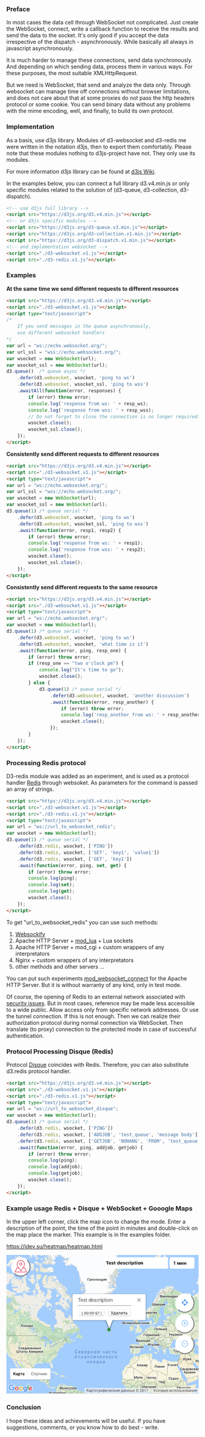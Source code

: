 ### Preface

In most cases the data cell through WebSocket not complicated.
Just create the WebSocket, connect, write a callback function to receive the results and send the data to the socket.
It's only good if you accept the data irrespective of the dispatch - asynchronously. While basically all always in javascript asynchronously.

It is much harder to manage these connections, send data synchronously. And depending on which sending data, process them in various ways. For these purposes, the most suitable XMLHttpRequest.

But we need is WebSocket, that send and analyze the data only. Through websocket can manage time off connections without browser limitations, and does not care about that at some proxies do not pass the http headers protocol or some cookie. You can send binary data without any problems with the mime encoding, well, and finally, to build its own protocol.

### Implementation

As a basis, use d3js library. Modules of d3-websocket and d3-redis me were written in the notation d3js, then to export them comfortably.
Please note that these modules nothing to d3js-project have not. They only use its modules.

For more information d3js library can be found at [d3js Wiki](https://github.com/d3/d3/wiki).

In the examples below, you can connect a full library d3.v4.min.js or only specific modules related to the solution of (d3-queue, d3-collection, d3-dispatch).

```html
<!-- use d3js full library -->
<script src="https://d3js.org/d3.v4.min.js"></script>
<!-- or d3js specific modules -->
<script src="https://d3js.org/d3-queue.v3.min.js"></script>
<script src="https://d3js.org/d3-collection.v1.min.js"></script>
<script src="https://d3js.org/d3-dispatch.v1.min.js"></script>
<!-- and implementation websocket -->
<script src="./d3-websocket.v1.js"></script>
<script src="./d3-redis.v1.js"></script>
```

### Examples

**At the same time we send different requests to different resources**
```html
<script src="https://d3js.org/d3.v4.min.js"></script>
<script src="./d3-websocket.v1.js"></script>
<script type="text/javascript">
/* 
    If you send messages in the queue asynchronously, 
    use different websocket handlers 
*/
var url = "ws://echo.websocket.org/"; 
var url_ssl = "wss://echo.websocket.org/"; 
var wsocket = new WebSocket(url);
var wsocket_ssl = new WebSocket(url);
d3.queue()  /* queue async */
    .defer(d3.websocket, wsocket, 'ping to ws')
    .defer(d3.websocket, wsocket_ssl, 'ping to wss')
    .awaitAll(function(error, responses) {
        if (error) throw error;
        console.log('response from ws: ' + resp_ws);
        console.log('response from wss: ' + resp_wss);
        // Do not forget to close the connection is no longer required.
        wsocket.close();
        wsocket_ssl.close();
    });
</script>
```

**Consistently send different requests to different resources**
```html
<script src="https://d3js.org/d3.v4.min.js"></script>
<script src="./d3-websocket.v1.js"></script>
<script type="text/javascript">
var url = "ws://echo.websocket.org/"; 
var url_ssl = "wss://echo.websocket.org/"; 
var wsocket = new WebSocket(url);
var wsocket_ssl = new WebSocket(url);
d3.queue(1) /* queue serial */
    .defer(d3.websocket, wsocket, 'ping to ws')
    .defer(d3.websocket, wsocket_ssl, 'ping to wss')
    .await(function(error, resp1, resp2) {
        if (error) throw error;
        console.log('response from ws: ' + resp1);
        console.log('response from wss: ' + resp2);
        wsocket.close();
        wsocket_ssl.close();
    });
</script>
```

**Consistently send different requests to the same resource**
```html
<script src="https://d3js.org/d3.v4.min.js"></script>
<script src="./d3-websocket.v1.js"></script>
<script type="text/javascript">
var url = "ws://echo.websocket.org/"; 
var wsocket = new WebSocket(url);
d3.queue(1) /* queue serial */
    .defer(d3.websocket, wsocket, 'ping to ws')
    .defer(d3.websocket, wsocket, 'what time is it')
    .await(function(error, ping, resp_one) {
        if (error) throw error;
        if (resp_one == "two o'clock pm") {
            console.log("It's time to go");
            wsocket.close();
        } else {
            d3.queue(1) /* queue serial */
                .defer(d3.websocket, wsocket, 'another discussion')
                .await(function(error, resp_another) {
                    if (error) throw error;
                    console.log('resp_another from ws: ' + resp_another);
                    wsocket.close();
                });
        }
    });
</script>
```

### Processing Redis protocol

D3-redis module was added as an experiment, and is used as a protocol handler [Redis](https://redis.io) through websoket. As parameters for the command is passed an array of strings.

```html
<script src="https://d3js.org/d3.v4.min.js"></script>
<script src="./d3-websocket.v1.js"></script>
<script src="./d3-redis.v1.js"></script>
<script type="text/javascript">
var url = "ws://url_to_websocket_redis"; 
var wsocket = new WebSocket(url);
d3.queue(1) /* queue serial */
    .defer(d3.redis, wsocket, ['PING'])
    .defer(d3.redis, wsocket, ['SET', 'key1', 'value1'])
    .defer(d3.redis, wsocket, ['GET', 'key1'])
    .await(function(error, ping, set, get) {
        if (error) throw error;
        console.log(ping);
        console.log(set);
        console.log(get);
        wsocket.close();
    });
</script>
```

To get "url_to_websocket_redis" you can use such methods:

1. [Websockify](https://github.com/novnc/websockify)
2. Apache HTTP Server + [mod_lua](https://httpd.apache.org/docs/2.4/mod/mod_lua.html) + Lua sockets
3. Apache HTTP Server + mod_cgi + custom wrappers of any interpretators
3. Nginx + custom wrappers of any interpretators
4. other methods and other servers ...

You can put such experiments [mod_websocket_connect](https://github.com/culibinx/mod_websocket_connect) for the Apache HTTP Server. But it is without warranty of any kind, only in test mode.

Of course, the opening of Redis to an external network associated with [security issues](https://redis.io/topics/security).
But in most cases, reference may be made less accessible to a wide public. Allow access only from specific network addresses. Or use the tunnel connection.
If this is not enough. Then we can realize their authorization protocol during normal connection via WebSocket. Then translate (to proxy) connection to the protected mode in case of successful authentication.

### Protocol Processing Disque (Redis)

Protocol [Disque](https://github.com/antirez/disque) coincides with Redis. Therefore, you can also substitute d3.redis protocol handler.

```html
<script src="https://d3js.org/d3.v4.min.js"></script>
<script src="./d3-websocket.v1.js"></script>
<script src="./d3-redis.v1.js"></script>
<script type="text/javascript">
var url = "ws://url_to_websocket_disque"; 
var wsocket = new WebSocket(url);
d3.queue(1) /* queue serial */
    .defer(d3.redis, wsocket, ['PING'])
    .defer(d3.redis, wsocket, ['ADDJOB', 'test_queue', 'message body'])
    .defer(d3.redis, wsocket, ['GETJOB', 'NOHANG', 'FROM', 'test_queue'])
    .await(function(error, ping, addjob, getjob) {
        if (error) throw error;
        console.log(ping);
        console.log(addjob);
        console.log(getjob);
        wsocket.close();
    });
</script>
```

### Example usage Redis + Disque + WebSocket + Gooogle Maps

In the upper left corner, click the map icon to change the mode. Enter a description of the point, the time of the point in minutes and double-click on the map place the marker. This example is in the examples folder.

https://idev.su/heatmap/heatmap.html

![Redis + Disque + WebSocket + Gooogle Maps](examples/heatmap.png)

### Conclusion

I hope these ideas and achievements will be useful. If you have suggestions, comments, or you know how to do best - write.
